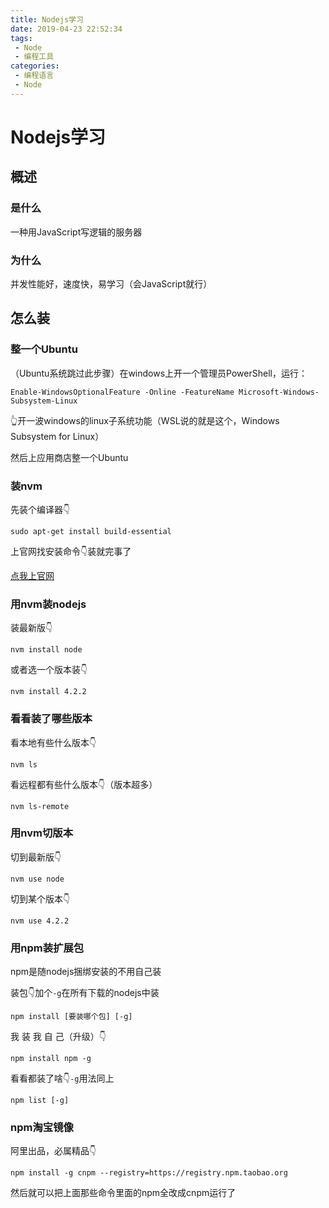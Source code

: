 ```yaml
---
title: Nodejs学习
date: 2019-04-23 22:52:34
tags: 
 - Node
 - 编程工具
categories: 
 - 编程语言
 - Node
---
```

# Nodejs学习

## 概述

### 是什么

一种用JavaScript写逻辑的服务器

### 为什么

并发性能好，速度快，易学习（会JavaScript就行）

## 怎么装

### 整一个Ubuntu

（Ubuntu系统跳过此步骤）在windows上开一个管理员PowerShell，运行：

    Enable-WindowsOptionalFeature -Online -FeatureName Microsoft-Windows-Subsystem-Linux

👆开一波windows的linux子系统功能（WSL说的就是这个，Windows Subsystem for Linux）

然后上应用商店整一个Ubuntu

### 装nvm

先装个编译器👇

    sudo apt-get install build-essential

上官网找安装命令👇装就完事了

[点我上官网](https://github.com/creationix/nvm#install-script)

### 用nvm装nodejs

装最新版👇

    nvm install node

或者选一个版本装👇

    nvm install 4.2.2

### 看看装了哪些版本

看本地有些什么版本👇

    nvm ls

看远程都有些什么版本👇（版本超多）

    nvm ls-remote

### 用nvm切版本

切到最新版👇

    nvm use node

切到某个版本👇

    nvm use 4.2.2

### 用npm装扩展包

npm是随nodejs捆绑安装的不用自己装

装包👇加个`-g`在所有下载的nodejs中装

    npm install [要装哪个包] [-g]

我 装 我 自 己（升级）👇

    npm install npm -g

看看都装了啥👇`-g`用法同上

    npm list [-g]

### npm淘宝镜像

阿里出品，必属精品👇

    npm install -g cnpm --registry=https://registry.npm.taobao.org

然后就可以把上面那些命令里面的npm全改成cnpm运行了
